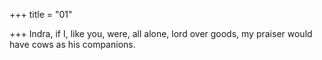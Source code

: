 +++
title = "01"

+++
Indra, if I, like you, were, all alone, lord over goods,
my praiser would have cows as his companions.